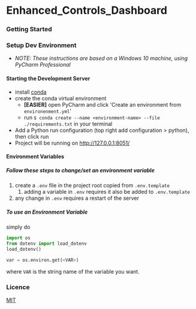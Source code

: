 # Enhanced_Controls_Dashboard

### Getting Started

### Setup Dev Environment
   - _NOTE: These instructions are based on a Windows 10 machine, using PyCharm Professional_

#### Starting the Development Server
  - install [conda](https://conda.io/projects/conda/en/latest/user-guide/install/index.html#regular-installation)
  - create the conda virtual environment    
    * **\[EASIER\]** open PyCharm and click 'Create an environment from `environenment.yml`'
    * run `$ conda create --name <environment-name> --file ./requirements.txt` in your terminal
  - Add a Python run configuration (top right add configuration > python), then click run
  - Project will be running on http://127.0.0.1:8051/

#### Environment Variables
##### Follow these steps to change/set an environment variable
  1. create a `.env` file in the project root copied from `.env.template`
     1. adding a variable in `.env` requires it also be added to `.env.template`
  2. any change in `.env` requires a restart of the server

##### To use an Environment Variable
simply do
```python
import os
from dotenv import load_dotenv
load_dotenv()

var = os.environ.get(<VAR>)
```
where `VAR` is the string name of the variable you want.

### Licence
[MIT](./LICENSE)